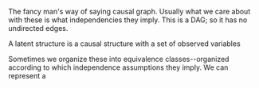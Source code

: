 The fancy man's way of saying causal graph. Usually what we care about with these is what independencies they imply. This is a DAG; so it has no undirected edges.

A latent structure is a causal structure with a set of observed variables

Sometimes we organize these into equivalence classes--organized according to which independence assumptions they imply. We can represent a 